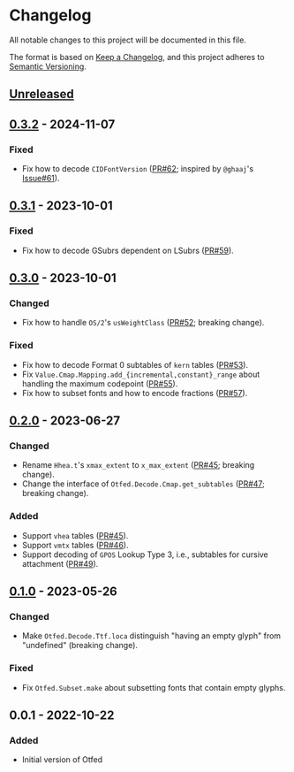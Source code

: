 # Changelog

All notable changes to this project will be documented in this file.

The format is based on [Keep a Changelog](http://keepachangelog.com/en/1.0.0/), and this project adheres to [Semantic Versioning](http://semver.org/spec/v2.0.0.html).


## [Unreleased]

## [0.3.2] - 2024-11-07
### Fixed
- Fix how to decode `CIDFontVersion` ([PR\#62](https://github.com/gfngfn/otfed/pull/62); inspired by `@ghaaj`'s [Issue\#61](https://github.com/gfngfn/otfed/issues/61)).

## [0.3.1] - 2023-10-01
### Fixed
- Fix how to decode GSubrs dependent on LSubrs ([PR\#59](https://github.com/gfngfn/otfed/pull/59)).

## [0.3.0] - 2023-10-01
### Changed
- Fix how to handle `OS/2`'s `usWeightClass` ([PR\#52](https://github.com/gfngfn/otfed/pull/52); breaking change).

### Fixed
- Fix how to decode Format 0 subtables of `kern` tables ([PR\#53](https://github.com/gfngfn/otfed/pull/53)).
- Fix `Value.Cmap.Mapping.add_{incremental,constant}_range` about handling the maximum codepoint ([PR\#55](https://github.com/gfngfn/otfed/pull/55)).
- Fix how to subset fonts and how to encode fractions ([PR\#57](https://github.com/gfngfn/otfed/pull/57)).

## [0.2.0] - 2023-06-27
### Changed
- Rename `Hhea.t`'s `xmax_extent` to `x_max_extent` ([PR\#45](https://github.com/gfngfn/otfed/pull/45); breaking change).
- Change the interface of `Otfed.Decode.Cmap.get_subtables` ([PR\#47](https://github.com/gfngfn/otfed/pull/47); breaking change).

### Added
- Support `vhea` tables ([PR\#45](https://github.com/gfngfn/otfed/pull/45)).
- Support `vmtx` tables ([PR\#46](https://github.com/gfngfn/otfed/pull/46)).
- Support decoding of `GPOS` Lookup Type 3, i.e., subtables for cursive attachment ([PR\#49](https://github.com/gfngfn/otfed/pull/49)).

## [0.1.0] - 2023-05-26
### Changed
- Make `Otfed.Decode.Ttf.loca` distinguish "having an empty glyph" from "undefined" (breaking change).

### Fixed
- Fix `Otfed.Subset.make` about subsetting fonts that contain empty glyphs.

## 0.0.1 - 2022-10-22
### Added
- Initial version of Otfed


  [Unreleased]: https://github.com/gfngfn/otfed/compare/0.3.2...HEAD
  [0.3.2]: https://github.com/gfngfn/otfed/compare/0.3.1...0.3.2
  [0.3.1]: https://github.com/gfngfn/otfed/compare/0.3.0...0.3.1
  [0.3.0]: https://github.com/gfngfn/otfed/compare/0.2.0...0.3.0
  [0.2.0]: https://github.com/gfngfn/otfed/compare/0.1.0...0.2.0
  [0.1.0]: https://github.com/gfngfn/otfed/compare/0.0.1...0.1.0

